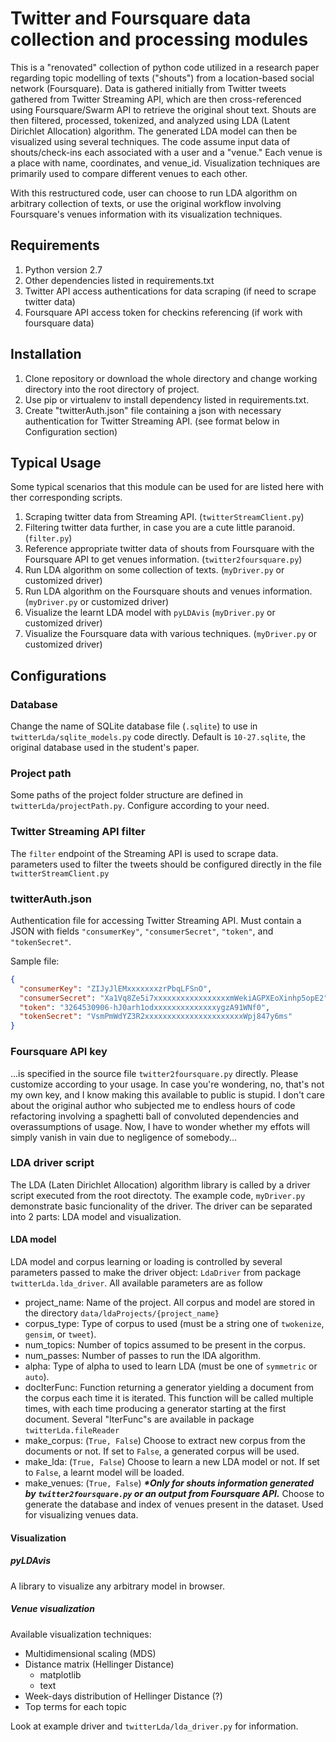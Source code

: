 # Twitter and Foursquare data collection and processing modules

This is a "renovated" collection of python code utilized in a research paper regarding topic modelling of texts ("shouts") from a location-based social network (Foursquare). Data is gathered initially from Twitter tweets gathered from Twitter Streaming API, which are then cross-referenced using Foursquare/Swarm API to retrieve the original shout text. Shouts are then filtered, processed, tokenized, and analyzed using LDA (Latent Dirichlet Allocation) algorithm. The generated LDA model can then be visualized using several techniques. The code assume input data of shouts/check-ins each associated with a user and a "venue." Each venue is a place with name, coordinates, and venue_id. Visualization techniques are primarily used to compare different venues to each other. 

With this restructured code, user can choose to run LDA algorithm on arbitrary collection of texts, or use the original workflow involving Foursquare's venues information with its visualization techniques.

## Requirements

1. Python version 2.7
2. Other dependencies listed in requirements.txt
3. Twitter API access authentications for data scraping (if need to scrape twitter data)
4. Foursquare API access token for checkins referencing (if work with foursquare data)

## Installation

1. Clone repository or download the whole directory and change working directory into the root directory of project.
2. Use pip or virtualenv to install dependency listed in requirements.txt.
3. Create "twitterAuth.json" file containing a json with necessary authentication for Twitter Streaming API. (see format below in Configuration section)

## Typical Usage

Some typical scenarios that this module can be used for are listed here with ther corresponding scripts.

1. Scraping twitter data from Streaming API. (`twitterStreamClient.py`)
2. Filtering twitter data further, in case you are a cute little paranoid. (`filter.py`)
3. Reference appropriate twitter data of shouts from Foursquare with the Foursquare API to get venues information. (`twitter2foursquare.py`)
4. Run LDA algorithm on some collection of texts. (`myDriver.py` or customized driver)
5. Run LDA algorithm on the Foursquare shouts and venues information. (`myDriver.py` or customized driver)
6. Visualize the learnt LDA model with `pyLDAvis` (`myDriver.py` or customized driver)
7. Visualize the Foursquare data with various techniques. (`myDriver.py` or customized driver)

## Configurations

### Database

Change the name of SQLite database file (`.sqlite`) to use in `twitterLda/sqlite_models.py` code directly. Default is `10-27.sqlite`, the original database used in the student's paper.

### Project path

Some paths of the project folder structure are defined in `twitterLda/projectPath.py`. Configure according to your need.

### Twitter Streaming API filter

The `filter` endpoint of the Streaming API is used to scrape data. parameters used to filter the tweets should be configured directly in the file `twitterStreamClient.py`

### twitterAuth.json

Authentication file for accessing Twitter Streaming API. Must contain a JSON with fields `"consumerKey"`, `"consumerSecret"`, `"token"`, and `"tokenSecret"`.

Sample file:

```json
{
  "consumerKey": "ZIJyJlEMxxxxxxxzrPbqLFSnO",
  "consumerSecret": "Xa1Vq8Ze5i7xxxxxxxxxxxxxxxxxmWekiAGPXEoXinhp5opE2",
  "token": "3264530906-hJ0arh1odxxxxxxxxxxxxxxygzA91WNf0",
  "tokenSecret": "VsmPmWdYZ3R2xxxxxxxxxxxxxxxxxxxxxxWpj847y6ms"
}
```

### Foursquare API key

...is specified in the source file `twitter2foursquare.py` directly. Please customize according to your usage. In case you're wondering, no, that's not my own key, and I know making this available to public is stupid. I don't care about the original author who subjected me to endless hours of code refactoring involving a spaghetti ball of convoluted dependencies and overassumptions of usage. Now, I have to wonder whether my effots will simply vanish in vain due to negligence of somebody...

### LDA driver script

The LDA (Laten Dirichlet Allocation) algorithm library is called by a driver script executed from the root directoty. The example code, `myDriver.py` demonstrate basic funcionality of the driver. The driver can be separated into 2 parts: LDA model and visualization.

#### LDA model

LDA model and corpus learning or loading is controlled by several parameters passed to make the driver object: `LdaDriver` from package `twitterLda.lda_driver`. All available parameters are as follow

- project_name: Name of the project. All corpus and model are stored in the directory `data/ldaProjects/{project_name}`
- corpus_type: Type of corpus to used (must be a string one of `twokenize`, `gensim`, or `tweet`).
- num_topics: Number of topics assumed to be present in the corpus.
- num_passes: Number of passes to run the lDA algorithm.
- alpha: Type of alpha to used to learn LDA (must be one of `symmetric` or `auto`).
- docIterFunc: Function returning a generator yielding a document from the corpus each time it is iterated. This function will be called multiple times, with each time producing a generator starting at the first document. Several "IterFunc"s are available in package `twitterLda.fileReader`
- make_corpus: (`True, False`) Choose to extract new corpus from the documents or not. If set to `False`, a generated corpus will be used.
- make_lda: (`True, False`) Choose to learn a new LDA model or not. If set to `False`, a learnt model will be loaded.
- make_venues: (`True, False`) ___*Only for shouts information generated by `twitter2foursquare.py` or an output from Foursquare API.___ Choose to generate the database and index of venues present in the dataset. Used for visualizing venues data.

#### Visualization

##### pyLDAvis

A library to visualize any arbitrary model in browser. 

##### Venue visualization

Available visualization techniques:

- Multidimensional scaling (MDS)
- Distance matrix (Hellinger Distance)
    - matplotlib
    - text
- Week-days distribution of Hellinger Distance (?)  
- Top terms for each topic

Look at example driver and `twitterLda/lda_driver.py` for information.